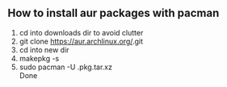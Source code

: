 ## How to install aur packages with pacman
1.	cd into downloads dir to avoid clutter  
2.	git clone https://aur.archlinux.org/<pkg>.git  
3.	cd into new dir  
4.	makepkg -s  
5.	sudo pacman -U <generated-pkg>.pkg.tar.xz  
Done  

